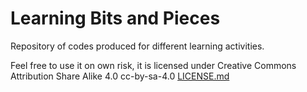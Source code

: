 # Learning Bits and Pieces 
Repository of codes produced for different learning activities. 




Feel free to use it on own risk, it is licensed under Creative Commons Attribution Share Alike 4.0 cc-by-sa-4.0 [LICENSE.md](LICENSE.md)